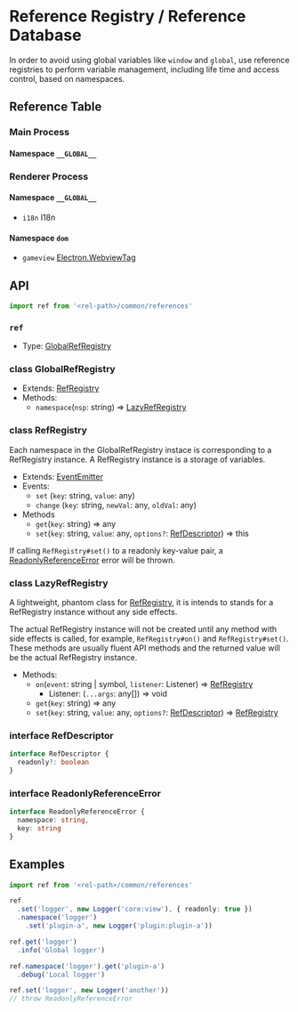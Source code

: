 # Reference Registry / Reference Database
In order to avoid using global variables like `window` and `global`, use reference registries to perform variable management, including life time and access control, based on namespaces. 

## Reference Table
### Main Process
#### Namespace `__GLOBAL__`
### Renderer Process
#### Namespace `__GLOBAL__`
- `i18n` I18n

#### Namespace `dom`
- `gameview` [Electron.WebviewTag](https://electronjs.org/docs/api/webview-tag)

## API
```ts
import ref from '<rel-path>/common/references'
```

### `ref`
- Type: [GlobalRefRegistry](#class-globalrefregistry)

### class GlobalRefRegistry
- Extends: [RefRegistry](#class-refregistry)
- Methods:
  - `namespace`(`nsp`: string) => [LazyRefRegistry](#class-lazyrefregistry)

### class RefRegistry
Each namespace in the GlobalRefRegistry instace is corresponding to a RefRegistry instance. A RefRegistry instance is a storage of variables.
- Extends: [EventEmitter](https://nodejs.org/api/events.html#events_class_eventemitter)
- Events:
  - `set` (`key`: string, `value`: any)
  - `change` (`key`: string, `newVal`: any, `oldVal`: any)
- Methods
  - `get`(`key`: string) => any
  - `set`(`key`: string, `value`: any, `options?`: [RefDescriptor](#interface-refdescriptor)) => this

If calling `RefRegistry#set()` to a readonly key-value pair, a [ReadonlyReferenceError](#interface-readonlyreferenceerror) error will be thrown.

### class LazyRefRegistry
A lightweight, phantom class for [RefRegistry](#class-refregistry), it is intends to stands for a RefRegistry instance without any side effects.

The actual RefRegistry instance will not be created until any method with side effects is called, for example, `RefRegistry#on()` and `RefRegistry#set()`. These methods are usually fluent API methods and the returned value will be the actual RefRegistry instance.

- Methods:
  - `on`(`event`: string | symbol, `listener`: Listener) => [RefRegistry](#class-refregistry)
    - Listener: (`...args`: any[]) => void
  - `get`(`key`: string) => any
  - `set`(`key`: string, `value`: any, `options?`: [RefDescriptor](#interface-refdescriptor)) => [RefRegistry](#class-refregistry)

### interface RefDescriptor
```ts
interface RefDescriptor {
  readonly?: boolean
}
```

### interface ReadonlyReferenceError
```ts
interface ReadonlyReferenceError {
  namespace: string,
  key: string
}
```

## Examples
```ts
import ref from '<rel-path>/common/references'

ref
  .set('logger', new Logger('core:view'), { readonly: true })
  .namespace('logger')
    .set('plugin-a', new Logger('plugin:plugin-a'))

ref.get('logger')
  .info('Global logger')

ref.namespace('logger').get('plugin-a')
  .debug('Local logger')

ref.set('logger', new Logger('another'))
// throw ReadonlyReferenceError
```
